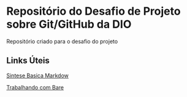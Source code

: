 # Repositório do Desafio de Projeto sobre Git/GitHub da DIO
Repositório criado para o desafio do projeto

## Links Úteis
[Sintese Basica Markdow](https://www.markdownguide.org/basic-syntax/)

[Trabalhando com Bare](https://www.geeksforgeeks.org/working-with-git-repositories/)
